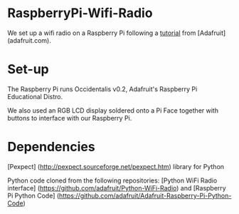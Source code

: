 RaspberryPi-Wifi-Radio
======================

We set up a wifi radio on a Raspberry Pi following a [tutorial](https://learn.adafruit.com/pi-wifi-radio?view=all) from [Adafruit] (adafruit.com).

Set-up
======================
The Raspberry Pi runs Occidentalis v0.2, Adafruit's Raspberry Pi Educational Distro.

We also used an RGB LCD display soldered onto a Pi Face together with buttons to interface with our
Raspberry Pi.

Dependencies
======================
[Pexpect] (http://pexpect.sourceforge.net/pexpect.htm) library for Python

Python code cloned from the following repositories:
[Python WiFi Radio interface] (https://github.com/adafruit/Python-WiFi-Radio) and [Raspberry Pi Python Code] (https://github.com/adafruit/Adafruit-Raspberry-Pi-Python-Code)
